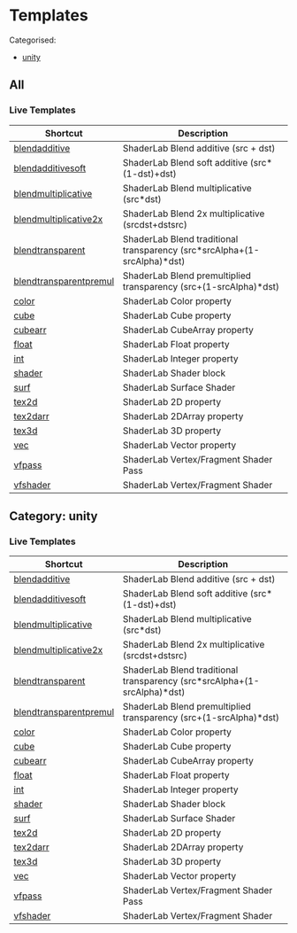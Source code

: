 # Templates

Categorised:

* [unity](#unity)

## All

### Live Templates

| Shortcut                                                                     | Description                                                              |
|------------------------------------------------------------------------------|--------------------------------------------------------------------------|
| [blendadditive](Live/RenderState-BlendAdditive.md)                           | ShaderLab Blend additive (src + dst)                                     |
| [blendadditivesoft](Live/RenderState-BlendSoftAdditive.md)                   | ShaderLab Blend soft additive (src*(1-dst)+dst)                          |
| [blendmultiplicative](Live/RenderState-BlendMultiplicative.md)               | ShaderLab Blend multiplicative (src*dst)                                 |
| [blendmultiplicative2x](Live/RenderState-Blend2xMultiplicative.md)           | ShaderLab Blend 2x multiplicative (srcdst+dstsrc)                        |
| [blendtransparent](Live/RenderState-BlendTraditionalTransparency.md)         | ShaderLab Blend traditional transparency (src*srcAlpha+(1-srcAlpha)*dst) |
| [blendtransparentpremul](Live/RenderState-BlendPremultipliedTransparency.md) | ShaderLab Blend premultiplied transparency (src+(1-srcAlpha)*dst)        |
| [color](Live/Properties-ColorProperty.md)                                    | ShaderLab Color property                                                 |
| [cube](Live/Properties-TextureCubeProperty.md)                               | ShaderLab Cube property                                                  |
| [cubearr](Live/Properties-TextureCubeArrayProperty.md)                       | ShaderLab CubeArray property                                             |
| [float](Live/Properties-FloatProperty.md)                                    | ShaderLab Float property                                                 |
| [int](Live/Properties-IntegerProperty.md)                                    | ShaderLab Integer property                                               |
| [shader](Live/Root-Shader.md)                                                | ShaderLab Shader block                                                   |
| [surf](Live/Shader-SurfaceShader.md)                                         | ShaderLab Surface Shader                                                 |
| [tex2d](Live/Properties-Texture2DProperty.md)                                | ShaderLab 2D property                                                    |
| [tex2darr](Live/Properties-Texture2DArrayProperty.md)                        | ShaderLab 2DArray property                                               |
| [tex3d](Live/Properties-Texture3DProperty.md)                                | ShaderLab 3D property                                                    |
| [vec](Live/Properties-VectorProperty.md)                                     | ShaderLab Vector property                                                |
| [vfpass](Live/SubShader-VFShader.md)                                         | ShaderLab Vertex/Fragment Shader Pass                                    |
| [vfshader](Live/Shader-VFShader.md)                                          | ShaderLab Vertex/Fragment Shader                                         |

<a name="unity"></a>
## Category: unity

### Live Templates

| Shortcut                                                                     | Description                                                              |
|------------------------------------------------------------------------------|--------------------------------------------------------------------------|
| [blendadditive](Live/RenderState-BlendAdditive.md)                           | ShaderLab Blend additive (src + dst)                                     |
| [blendadditivesoft](Live/RenderState-BlendSoftAdditive.md)                   | ShaderLab Blend soft additive (src*(1-dst)+dst)                          |
| [blendmultiplicative](Live/RenderState-BlendMultiplicative.md)               | ShaderLab Blend multiplicative (src*dst)                                 |
| [blendmultiplicative2x](Live/RenderState-Blend2xMultiplicative.md)           | ShaderLab Blend 2x multiplicative (srcdst+dstsrc)                        |
| [blendtransparent](Live/RenderState-BlendTraditionalTransparency.md)         | ShaderLab Blend traditional transparency (src*srcAlpha+(1-srcAlpha)*dst) |
| [blendtransparentpremul](Live/RenderState-BlendPremultipliedTransparency.md) | ShaderLab Blend premultiplied transparency (src+(1-srcAlpha)*dst)        |
| [color](Live/Properties-ColorProperty.md)                                    | ShaderLab Color property                                                 |
| [cube](Live/Properties-TextureCubeProperty.md)                               | ShaderLab Cube property                                                  |
| [cubearr](Live/Properties-TextureCubeArrayProperty.md)                       | ShaderLab CubeArray property                                             |
| [float](Live/Properties-FloatProperty.md)                                    | ShaderLab Float property                                                 |
| [int](Live/Properties-IntegerProperty.md)                                    | ShaderLab Integer property                                               |
| [shader](Live/Root-Shader.md)                                                | ShaderLab Shader block                                                   |
| [surf](Live/Shader-SurfaceShader.md)                                         | ShaderLab Surface Shader                                                 |
| [tex2d](Live/Properties-Texture2DProperty.md)                                | ShaderLab 2D property                                                    |
| [tex2darr](Live/Properties-Texture2DArrayProperty.md)                        | ShaderLab 2DArray property                                               |
| [tex3d](Live/Properties-Texture3DProperty.md)                                | ShaderLab 3D property                                                    |
| [vec](Live/Properties-VectorProperty.md)                                     | ShaderLab Vector property                                                |
| [vfpass](Live/SubShader-VFShader.md)                                         | ShaderLab Vertex/Fragment Shader Pass                                    |
| [vfshader](Live/Shader-VFShader.md)                                          | ShaderLab Vertex/Fragment Shader                                         |

